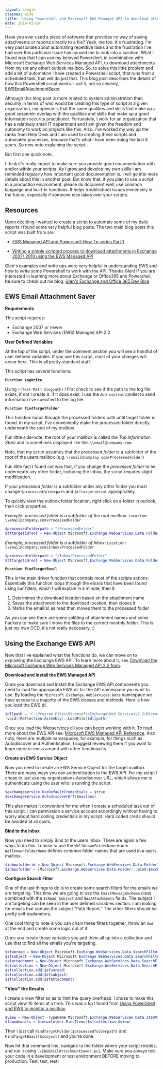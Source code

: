 ```yaml
---
layout: single
classes: wide
title: "Using Powershell and Microsoft EWS Managed API to download attachments in Exchange 2016"
date: 2019-03-08
---
```

Have you ever used a piece of software that provides no way of saving attachments or reports directly to a file? Yeah, me too. It's frustrating. I'm very passionate about automating repetitive tasks and the frustration I've had over this particular issue has caused me to look into a solution. What I found was that I can use my beloved Powershell, in combination with Microsoft Exchange Web Services Managed API, to download attachments from my (or any other) outlook mailbox. So, to solve this little problem and add a bit of automation I have created a Powershell script, that runs from a scheduled task, that will do just that. This blog post describes the details of how this Powershell script works. I call it, not so cleverly, [EWSEmailAttachmentSaver](https://github.com/techspence/EWSEmailAttachmentSaver).

Although this blog post is more related to system administration than security in terms of who would be creating this type of script at a given organization, my opinion is that the same qualities and skills that make up a good sysadmin overlap with the qualities and skills that make up a good information security practitioner. Fortunately, I work for an organization that has a relatively small IT department and I am given the freedom and autonomy to work on projects like this. Also, i've worked my way up the ranks from Help Desk and I am used to creating these scripts and automated processes, because that's what I have been doing the last 8 years. So now onto explaining the script..

But first one quick note.

I think it's really import to make sure you provide good documentation with and/or within your scripts. As I grow and develop my own skills I am reminded regularly how important good documentation is. I will go into more details about this in another post. But know that, if you plan to use a script in a production environment, please do document well, use common language and built-in functions. It helps troubleshoot issues immensely in the future, especially if someone else takes over your scripts.

## Resources
Upon deciding I wanted to create a script to automate some of my daily reports I found some very helpful blog posts. The two main blog posts this script was built from are:
- [EWS Managed API and Powershell How-To series Part 1](https://gsexdev.blogspot.com/2012/01/ews-managed-api-and-powershell-how-to.html)

- [Writing a simple scripted process to download attachments in Exchange 2007/ 2010 using the EWS Managed API](https://gsexdev.blogspot.com/2010/01/writing-simple-scripted-process-to.html)

Glen's examples and write ups were very helpful in understanding EWS and how to write some Powershell to work with the API. Thanks Glen! If you are interested in learning more about Exchange or Office365 and Powershell, be sure to check out his blog. [Glen's Exchange and Office 365 Dev Blog](https://gsexdev.blogspot.com)

## EWS Email Attachment Saver

**Requirements**

This script requires:
- Exchange 2007 or newer
- Exchange Web Services (EWS) Managed API 2.2

**User Defined Variables**

At the top of the script, under the comment section you will see a handful of user defined variables. If you use this script, most of your changes will occur here. This is all pretty standard stuff.

This script has several functions:

**`Function LogWrite`**

Using `!(Test-Path $logpath)` I first check to see if the path to the log file exists, if not I create it. If it does exist, I use the `Add-content` cmdlet to send information i've specified to the log file.

**`Function FindTargetFolder`**

This function loops through the processed folders path until target folder is found. In my script, i've conveniently make the processed folder directly underneath the root of my mailbox.

Fun little side-note, the root of your mailbox is called the _Top Information Store_ and is sometimes displayed like this `\\email@company.com`.

Note, that my script assumes that the _processed folder_ is a subfolder of the root of the users mailbox (e.g. `\\email@company.com\ProcessedFolder`)

Fun little fact I found out was that, if you change the _processed folder_ to be underneath any other folder, including the Inbox, the script requires slight modification.

If your _processed folder_ is a subfolder under any other folder you must change `$processedfolderpath` and `$tftargetidroot` appropriately.

To quickly view the outlook folder location, right click on a folder in outlook, then click properties.

_Example: processed folder is a subfolder of the root mailbox:_ `Location: \\email@company.com\ProcessedFolder`

```Powershell
$processedfolderpath = "/ProcessedFolder"
$tftargetidroot = New-Object Microsoft.Exchange.WebServices.Data.FolderId([Microsoft.Exchange.WebServices.Data.WellKnownFolderName]::MsgFolderRoot,$mailbox)
```
_Example, processed folder is a subfolder of Inbox:_ `Location: \\email@company.com\Inbox\ProcessedFolder`

```Powershell    
$processedfolderpath = "/Inbox/ProcessedFolder"
$tftargetidroot = New-Object Microsoft.Exchange.WebServices.Data.FolderId([Microsoft.Exchange.WebServices.Data.WellKnownFolderName]::Inbox,$processedfolderpath)
```

**`Function FindTargetEmail`**

This is the main driver function that controls most of the scripts actions. Essentially this function loops through the emails that have been found using our filters, which I will explain in a minute, then it:
1. Determines the download location based on the attachment name
2. Saves the attachment to the download location, then closes it
3. Marks the email(s) as read then moves them to the processed folder

As you can see there are some splitting of attachment names and some hackery to make sure I move the files to the correct monthly folder. This is just my own OCD, it's not really necessary. :)

## Using the Exchange EWS API

Now that i've explained what the functions do, we can move on to explaining the Exchange EWS API. To learn more about it, see [Download the Microsoft Exchange Web Services Managed API 2.2 from](http://www.microsoft.com/en-us/download/details.aspx?id=42951).

**Download and Install the EWS Managed API**

Once you download and install the Exchange EWS API components you need to load the appropriate EWS dll for the API namespace you want to use. By loading the `Microsoft.Exchange.WebServices.Data` namespace we have access to a majority of the EWS classes and methods. Here is how you load the EWS dll.

```Powershell
$dllpath = "C:\Program Files\Microsoft\Exchange\Web Services\2.2\Microsoft.Exchange.WebServices.dll"
[void][Reflection.Assembly]::LoadFile($dllpath)
```

Once you load the Webservices dll you can begin working with it. To read more about the EWS API see: [Microsoft EWS Managed API Reference](http://msdn.microsoft.com/en-us/library/jj220535(v=exchg.80).aspx). Also note, there are multiple namespaces, for example, for things such as Autodiscover and Authentication, I suggest reviewing them if you want to learn more or mess around with other functionality.

**Create an EWS Service Object**

Now you need to create an EWS Service Object for the target mailbox. There are many ways you can authentication to the EWS API. For my script I chose to just use my organizations Autodiscover URL, which allows me to authenticate using the user who is running the script.

```Powershell
$exchangeservice.UseDefaultCredentials = $true
$exchangeservice.AutodiscoverUrl($mailbox)
```
This also makes it convenient for me when I create a scheduled task out of this script. I can permission a service account accordingly without having to worry about hard coding credentials in my script. Hard coded creds should be avoided at all costs.

**Bind to the Inbox**

Now you need to simply Bind to the users Inbox. There are again a few ways to do this. I chose to use the `WellKnownFolderName` enum. `WellKnownFolderName` defines common folder names that are used in a users mailbox.

```Powershell
$inboxfolderid = New-Object Microsoft.Exchange.WebServices.Data.FolderId([Microsoft.Exchange.WebServices.Data.WellKnownFolderName]::Inbox,$mailbox)
$inboxfolder = [Microsoft.Exchange.WebServices.Data.Folder]::Bind($exchangeservice,$inboxfolderid)
```

**Configure Search Filter**

One of the last things to do is to create some search filters for the emails we are targeting. This time we are going to use the `EmailMessageSchema` class combined with the `IsRead`, `Subject` and `HasAttachments` fields. The subject I am targeting can be seen in the user defined variables section. I am looking for emails that contain the subject "Path Report." The other filters should be pretty self explanatory.

One cool thing to note is you can chain these filters together, throw an `And` at the end and create some logic out of it.

Once you create those variables you add them all up into a collection and use that to find all the emails you're targeting.

```Powershell
$sfunread = New-Object Microsoft.Exchange.WebServices.Data.SearchFilter+IsEqualTo([Microsoft.Exchange.WebServices.Data.EmailMessageSchema]::IsRead, $false)
$sfsubject = New-Object Microsoft.Exchange.WebServices.Data.SearchFilter+ContainsSubstring ([Microsoft.Exchange.WebServices.Data.EmailMessageSchema]::Subject, $subjectfilter)
$sfattachment = New-Object Microsoft.Exchange.WebServices.Data.SearchFilter+IsEqualTo([Microsoft.Exchange.WebServices.Data.EmailMessageSchema]::HasAttachments, $true)
$sfcollection = New-Object Microsoft.Exchange.WebServices.Data.SearchFilter+SearchFilterCollection([Microsoft.Exchange.WebServices.Data.LogicalOperator]::And);
$sfcollection.add($sfunread)
$sfcollection.add($sfsubject)
$sfcollection.add($sfattachment)
```

**"View" the Results**

I create a view filter so as to limit the query overhead. I chose to make this script view 10 items at a time. This was a tip I found from [Using PowerShell and EWS to monitor a mailbox](https://seanonit.wordpress.com/2014/10/29/using-powershell-and-ews-to-monitor-a-mailbox/).

```Powershell
$view = New-Object -TypeName Microsoft.Exchange.WebServices.Data.ItemView -ArgumentList 10
$foundemails = $inboxfolder.FindItems($sfcollection,$view)
```

Then I just call `FindTargetFolder($processedfolderpath)` and `FindTargetEmail($subject)` and you're done.

Now hit that command line, navigate to the folder where your script resides, and run it using `.\EWSEmailAttachmentSaver.ps1`. Make sure you always test your code in a development or test environment BEFORE moving to production. Test, test, test!